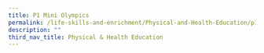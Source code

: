```yaml
---
title: P1 Mini Olympics
permalink: /life-skills-and-enrichment/Physical-and-Health-Education/p1-mini-olympics/
description: ""
third_nav_title: Physical & Health Education
---
```

